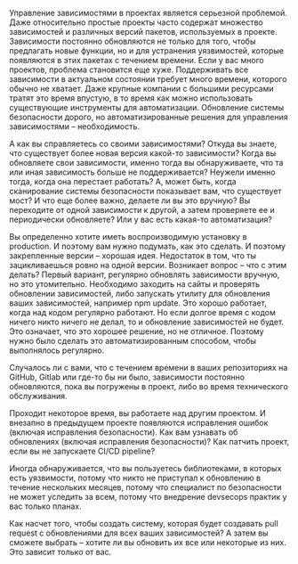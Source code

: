 Управление зависимостями в проектах является серьезной проблемой. Даже относительно простые проекты часто содержат множество зависимостей и различных версий пакетов, используемых в проекте. Зависимости постоянно обновляются не только для того, чтобы предлагать новые функции, но и для устранения уязвимостей, которые появляются в этих пакетах с течением времени. Если у вас много проектов, проблема становится еще хуже. Поддерживать все зависимости в актуальном состоянии требует много времени, которого обычно не хватает. Даже крупные компании с большими ресурсами тратят это время впустую, в то время как можно использовать существующие инструменты для автоматизации. Обновление системы безопасности дорого, но автоматизированные решения для управления зависимостями – необходимость.



А как вы справляетесь со своими зависимостями? Откуда вы знаете, что существует более новая версия какой-то зависимости? Когда вы обновляете свои зависимости, именно тогда вы обнаруживаете, что та или иная зависимость больше не поддерживается? Неужели именно тогда, когда она перестает работать? А, может быть, когда сканирование системы безопасности показывает вам, что существует мост? И что еще более важно, делаете ли вы это вручную? Вы переходите от одной зависимости к другой, а затем проверяете ее и периодически обновляете? Или у вас есть какая-то автоматизация?



Вы определенно хотите иметь воспроизводимую установку в production. И поэтому вам нужно подумать, как это сделать. И поэтому закрепленные версии – хорошая идея. Недостаток в том, что ты зацикливаешься ровно на одной версии. Возникает вопрос – что с этим делать? Первый вариант, регулярно обновлять зависимости вручную, но это утомительно. Необходимо заходить на сайты и проверять обновлении зависимостей, либо запускать утилиту для обновления ваших зависимостей, например npm update. Это хорошо работает, когда над кодом регулярно работают. Но если долгое время с кодом ничего никто ничего не делал, то и обновление зависимостей не будет. Это означает, что это хорошее решение, но не отличное. Поэтому нужно было сделать это автоматизированным способом, чтобы выполнялось регулярно.



Случалось ли с вами, что с течением времени в ваших репозиториях на GitHub, Gitlab или где-то бы ни было, зависимости постоянно обновляются, пока вы погружены в проект, либо во время технического обслуживания.

Проходит некоторое время, вы работаете над другим проектом. И внезапно в предыдущем проекте появляются 
исправления ошибок (включая исправления безопасности). Как вам узнавать об обновлениях (включая 
исправления безопасности)? Как патчить проект, если вы не запускаете CI/CD pipeline?

Иногда обнаруживается, что вы пользуетесь библиотеками, в которых есть уязвимости, потому что никто не приступал к обновлению в течение нескольких месяцев, потому что специалист по безопасности не может уследить за всем, потому что внедрение devsecops практик у вас только планах.



Как насчет того, чтобы создать систему, которая будет создавать pull request с обновлениями для всех ваших зависимостей? А затем вы сможете выбрать – хотите ли вы обновить их все или некоторые из них. Это зависит только от вас.